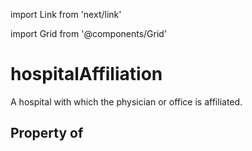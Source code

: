 import Link from 'next/link'
  
import Grid from '@components/Grid'

# hospitalAffiliation

A hospital with which the physician or office is affiliated.

## Property of



